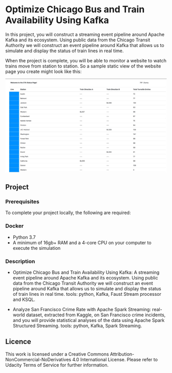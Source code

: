 # Optimize Chicago Bus and Train Availability Using Kafka

In this project, you will construct a streaming event pipeline around Apache Kafka and its ecosystem. Using public data from the Chicago Transit Authority we will construct an event pipeline around Kafka that allows us to simulate and display the status of train lines in real time.

When the project is complete, you will be able to monitor a website to watch trains move from station to station. So a sample static view of the website page you create might look like this:

![](images/ui.JPG)

## Project

### Prerequisites
To complete your project locally, the following are required:

### Docker
- Python 3.7
- A minimum of 16gb+ RAM and a 4-core CPU on your computer to execute the simulation

### Description

- Optimize Chicago Bus and Train Availability Using Kafka: A streaming event pipeline around Apache Kafka and its ecosystem. Using public data from the Chicago Transit Authority we will construct an event pipeline around Kafka that allows us to simulate and display the status of train lines in real time. tools: python, Kafka, Faust Stream processor and KSQL.


- Analyze San Francisco Crime Rate with Apache Spark Streaming: real-world dataset, extracted from Kaggle, on San Francisco crime incidents, and you will provide statistical analyses of the data using Apache Spark Structured Streaming. tools: python, Kafka, Spark Streaming.

## Licence
This work is licensed under a Creative Commons Attribution-NonCommercial-NoDerivatives 4.0 International License. Please refer to Udacity Terms of Service for further information.
